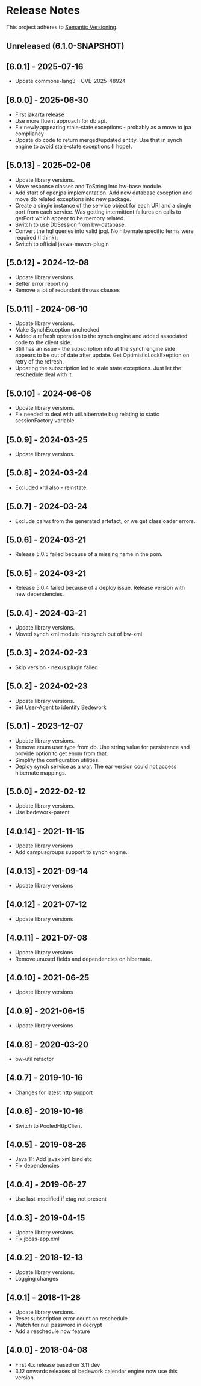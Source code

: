 # Release Notes

This project adheres to [Semantic Versioning](https://semver.org/spec/v2.0.0.html).

## Unreleased (6.1.0-SNAPSHOT)

## [6.0.1] - 2025-07-16
* Update commons-lang3 - CVE-2025-48924
 
## [6.0.0] - 2025-06-30
* First jakarta release
* Use more fluent approach for db api.
* Fix newly appearing stale-state exceptions - probably as a move to jpa compliancy
* Update db code to return merged/updated entity. Use that in synch engine to avoid stale-state exceptions (I hope).

## [5.0.13] - 2025-02-06
* Update library versions.
* Move response classes and ToString into bw-base module.
* Add start of openjpa implementation.
  Add new database exception and move db related exceptions into new package.
* Create a single instance of the service object for each URI and a single port from each service. Was getting intermittent failures on calls to getPort which appear to be memory related.
* Switch to use DbSession from bw-database.
* Convert the hql queries into valid jpql. No hibernate specific terms were required (I think).
* Switch to official jaxws-maven-plugin

## [5.0.12] - 2024-12-08
* Update library versions.
* Better error reporting
* Remove a lot of redundant throws clauses

## [5.0.11] - 2024-06-10
* Update library versions.
* Make SynchException unchecked
* Added a refresh operation to the synch engine and added associated code to the client side.
* Still has an issue - the subscription info at the synch engine side appears to be out of date after update. Get OptimisticLockExeption on retry of the refresh.
* Updating the subscription led to stale state exceptions. Just let the reschedule deal with it.

## [5.0.10] - 2024-06-06
* Update library versions.
* Fix needed to deal with util.hibernate bug relating to static sessionFactory variable.

## [5.0.9] - 2024-03-25
* Update library versions.

## [5.0.8] - 2024-03-24
* Excluded xrd also - reinstate.

## [5.0.7] - 2024-03-24
* Exclude calws from the generated artefact, or we get classloader errors.

## [5.0.6] - 2024-03-21
* Release 5.0.5 failed because of a missing name in the pom.

## [5.0.5] - 2024-03-21
* Release 5.0.4 failed because of a deploy issue. Release version with new dependencies.

## [5.0.4] - 2024-03-21
* Update library versions.
* Moved synch xml module into synch out of bw-xml

## [5.0.3] - 2024-02-23
*  Skip version - nexus plugin failed

## [5.0.2] - 2024-02-23
* Update library versions.
* Set User-Agent to identify Bedework

## [5.0.1] - 2023-12-07
* Update library versions.
* Remove enum user type from db. Use string value for persistence and provide option to get enum from that.
* Simplify the configuration utilities.
* Deploy synch service as a war. The ear version could not access hibernate mappings.

## [5.0.0] - 2022-02-12
* Update library versions.
* Use bedework-parent

## [4.0.14] - 2021-11-15
* Update library versions
* Add campusgroups support to synch engine.

## [4.0.13] - 2021-09-14
* Update library versions

## [4.0.12] - 2021-07-12
* Update library versions

## [4.0.11] - 2021-07-08
* Update library versions
* Remove unused fields and dependencies on hibernate.

## [4.0.10] - 2021-06-25
* Update library versions

## [4.0.9] - 2021-06-15
* Update library versions

## [4.0.8] - 2020-03-20
* bw-util refactor

## [4.0.7] - 2019-10-16
* Changes for latest http support

## [4.0.6] - 2019-10-16
* Switch to PooledHttpClient

## [4.0.5] - 2019-08-26
* Java 11: Add javax xml bind etc
* Fix dependencies

## [4.0.4] - 2019-06-27
* Use last-modified if etag not present

## [4.0.3] - 2019-04-15
* Update library versions.
* Fix jboss-app.xml

## [4.0.2] - 2018-12-13
* Update library versions.
* Logging changes

## [4.0.1] - 2018-11-28
* Update library versions.
* Reset subscription error count on reschedule
* Watch for null password in decrypt
* Add a reschedule now feature

## [4.0.0] - 2018-04-08
* First 4.x release based on 3.11 dev
* 3.12 onwards releases of bedework calendar engine now use this version.

